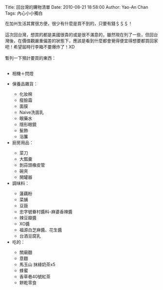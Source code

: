 Title: 回台灣的購物清單
Date: 2010-08-21 18:58:00
Author: Yao-An Chan
Tags: 內心小小獨白


<div class='post'>
在加州生活其實很方便，很少有什麼是買不到的，只要有錢＄＄＄！<br /><br />這次回台灣，想買的都是美國很貴的或是很不滿意的，雖然現在列了一些，但回台灣後，在價值觀嚴重偏差的狀態下，應該是看到什麼都會覺得便宜得想要都買回家吧！希望屆時行李箱不要爆炸了！XD<br /><br />暫列一下預計要買的東西：<br /><br /><ul><li>相機＋閃燈</li></ul><ul><li>保養品雜貨：</li><ul><li>化妝棉</li><li>瘦臉霜</li><li>面膜</li><li>Naive洗面乳</li><li>眼藥水</li><li>隱形眼鏡</li><li>髮飾</li><li>浴簾</li></ul><li>廚房用品：</li><ul><li>菜刀</li><li>大瓢羹</li><li>剝蒜頭橡皮管</li><li>碗夾</li><li>開罐器</li></ul><li>調味料：</li><ul><li>蓮藕粉</li><li>菜脯</li><li>豆薣</li><li>忠字號眷村醬料-麻婆香辣醬</li><li>辣豆瓣醬</li><li>XO醬</li><li>福源白芝麻醬、花生醬</li><li>台酒豆腐乳</li></ul><li>吃的：</li><ul><li>關廟麵</li><li>意麵</li><li>馬玉山 抹綠奶茶x5</li><li>蜂蜜</li><li>香草巷40號紅茶</li><li>餅乾零食</li></ul></ul></div>
